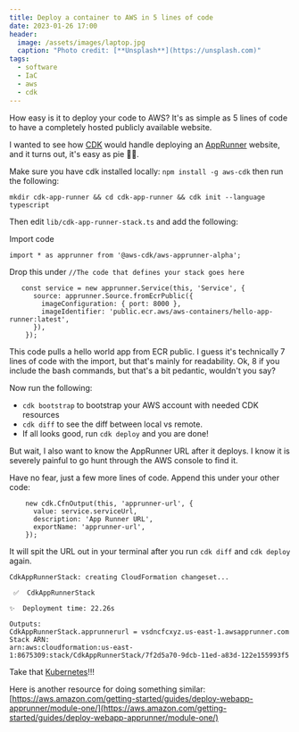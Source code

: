 ```yaml
---
title: Deploy a container to AWS in 5 lines of code
date: 2023-01-26 17:00
header:
  image: /assets/images/laptop.jpg
  caption: "Photo credit: [**Unsplash**](https://unsplash.com)"
tags:
  - software
  - IaC
  - aws
  - cdk
---
```


How easy is it to deploy your code to AWS? It's as simple as 5 lines of code to have a completely hosted publicly available website. 

I wanted to see how [CDK](https://aws.amazon.com/cdk/) would handle deploying an [AppRunner](https://aws.amazon.com/apprunner/) website, and it turns out, it's easy as pie 🥧🍕.

Make sure you have cdk installed locally: `npm install -g aws-cdk` then run the following:

`mkdir cdk-app-runner && cd cdk-app-runner && cdk init --language typescript`

Then edit `lib/cdk-app-runner-stack.ts` and add the following:

Import code
```
import * as apprunner from '@aws-cdk/aws-apprunner-alpha';
```

Drop this under `//The code that defines your stack goes here`
```
   const service = new apprunner.Service(this, 'Service', {
      source: apprunner.Source.fromEcrPublic({
        imageConfiguration: { port: 8000 },
        imageIdentifier: 'public.ecr.aws/aws-containers/hello-app-runner:latest',
      }),
    });
```

This code pulls a hello world app from ECR public. I guess it's technically 7 lines of code with the import, but that's mainly for readability. Ok, 8 if you include the bash commands, but that's a bit pedantic, wouldn't you say?

Now run the following:
* `cdk bootstrap` to bootstrap your AWS account with needed CDK resources
* `cdk diff` to see the diff between local vs remote.
* If all looks good, run `cdk deploy` and you are done!

But wait, I also want to know the AppRunner URL after it deploys. I know it is severely painful to go hunt through the AWS console to find it.

Have no fear, just a few more lines of code. Append this under your other code:

```
    new cdk.CfnOutput(this, 'apprunner-url', {
      value: service.serviceUrl,
      description: 'App Runner URL',
      exportName: 'apprunner-url',
    });
```
It will spit the URL out in your terminal after you run `cdk diff` and `cdk deploy` again.

```
CdkAppRunnerStack: creating CloudFormation changeset...

 ✅  CdkAppRunnerStack

✨  Deployment time: 22.26s

Outputs:
CdkAppRunnerStack.apprunnerurl = vsdncfcxyz.us-east-1.awsapprunner.com
Stack ARN:
arn:aws:cloudformation:us-east-1:8675309:stack/CdkAppRunnerStack/7f2d5a70-9dcb-11ed-a83d-122e155993f5
```

Take that [Kubernetes](https://world.hey.com/dhh/they-re-rebuilding-the-death-star-of-complexity-4fb5d08d)!!!

Here is another resource for doing something similar:
[https://aws.amazon.com/getting-started/guides/deploy-webapp-apprunner/module-one/](https://aws.amazon.com/getting-started/guides/deploy-webapp-apprunner/module-one/)
